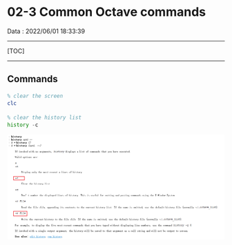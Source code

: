 # 02-3 Common Octave commands

Data : 2022/06/01 18:33:39

------



[TOC]



------



## Commands

```octave
% clear the screen
clc

% clear the history list
history -c
```



![image-20220601183724155](images/02_3_Octave_Supplementary/image-20220601183724155.png)